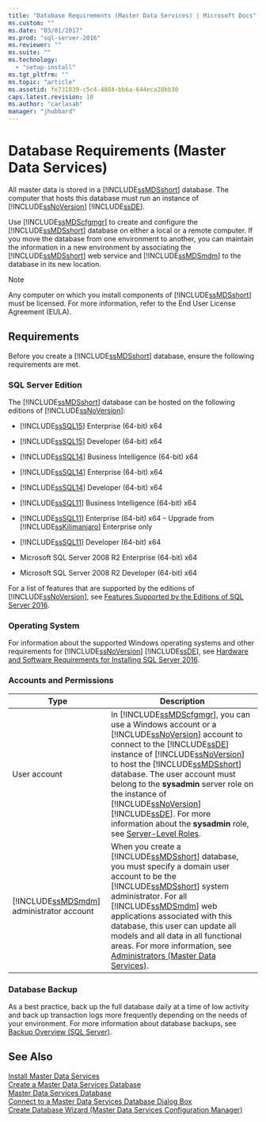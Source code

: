 ```yaml
---
title: "Database Requirements (Master Data Services) | Microsoft Docs"
ms.custom: ""
ms.date: "03/01/2017"
ms.prod: "sql-server-2016"
ms.reviewer: ""
ms.suite: ""
ms.technology: 
  - "setup-install"
ms.tgt_pltfrm: ""
ms.topic: "article"
ms.assetid: fe731839-c5c4-4884-bb6a-644eca28bb30
caps.latest.revision: 18
ms.author: "carlasab"
manager: "jhubbard"
---
```

# Database Requirements (Master Data Services)
  All master data is stored in a [!INCLUDE[ssMDSshort](../../../analysis-services/includes/ssmdsshort-md.md)] database. The computer that hosts this database must run an instance of [!INCLUDE[ssNoVersion](../../../advanced-analytics/r-services/includes/ssnoversion-md.md)] [!INCLUDE[ssDE](../../../analysis-services/instances/install/windows/includes/ssde-md.md)].  
  
 Use [!INCLUDE[ssMDScfgmgr](../../../database-engine/install/windows/includes/ssmdscfgmgr-md.md)] to create and configure the [!INCLUDE[ssMDSshort](../../../analysis-services/includes/ssmdsshort-md.md)] database on either a local or a remote computer. If you move the database from one environment to another, you can maintain the information in a new environment by associating the [!INCLUDE[ssMDSshort](../../../analysis-services/includes/ssmdsshort-md.md)] web service and [!INCLUDE[ssMDSmdm](../../../database-engine/install/windows/includes/ssmdsmdm-md.md)] to the database in its new location.  
  
> [!NOTE]  
>  Any computer on which you install components of [!INCLUDE[ssMDSshort](../../../analysis-services/includes/ssmdsshort-md.md)] must be licensed. For more information, refer to the End User License Agreement (EULA).  
  
## Requirements  
 Before you create a [!INCLUDE[ssMDSshort](../../../analysis-services/includes/ssmdsshort-md.md)] database, ensure the following requirements are met.  
  
### SQL Server Edition  
 The [!INCLUDE[ssMDSshort](../../../analysis-services/includes/ssmdsshort-md.md)] database can be hosted on the following editions of [!INCLUDE[ssNoVersion](../../../advanced-analytics/r-services/includes/ssnoversion-md.md)]:  
  
 
-   [!INCLUDE[ssSQL15](../../../analysis-services/powershell/includes/sssql15-md.md)] Enterprise (64-bit) x64  
  
-   [!INCLUDE[ssSQL15](../../../analysis-services/powershell/includes/sssql15-md.md)] Developer (64-bit) x64  
  
-   [!INCLUDE[ssSQL14](../../../analysis-services/includes/sssql14-md.md)] Business Intelligence (64-bit) x64  
  
-   [!INCLUDE[ssSQL14](../../../analysis-services/includes/sssql14-md.md)] Enterprise (64-bit) x64  
  
-   [!INCLUDE[ssSQL14](../../../analysis-services/includes/sssql14-md.md)] Developer (64-bit) x64  
  
-   [!INCLUDE[ssSQL11](../../../analysis-services/includes/sssql11-md.md)] Business Intelligence (64-bit) x64  
  
-   [!INCLUDE[ssSQL11](../../../analysis-services/includes/sssql11-md.md)] Enterprise (64-bit) x64 – Upgrade from [!INCLUDE[ssKilimanjaro](../../../analysis-services/instances/install/windows/includes/sskilimanjaro-md.md)] Enterprise only  
  
-   [!INCLUDE[ssSQL11](../../../analysis-services/includes/sssql11-md.md)] Developer (64-bit) x64  
  
-   Microsoft SQL Server 2008 R2 Enterprise (64-bit) x64  
  
-   Microsoft SQL Server 2008 R2 Developer (64-bit) x64  
  
 For a list of features that are supported by the editions of [!INCLUDE[ssNoVersion](../../../advanced-analytics/r-services/includes/ssnoversion-md.md)], see [Features Supported by the Editions of SQL Server 2016](../../../sql-server/editions-and-supported-features-for-sql-server-2016.md). 
  
### Operating System  
 For information about the supported Windows operating systems and other requirements for [!INCLUDE[ssNoVersion](../../../advanced-analytics/r-services/includes/ssnoversion-md.md)] [!INCLUDE[ssDE](../../../analysis-services/instances/install/windows/includes/ssde-md.md)], see [Hardware and Software Requirements for Installing SQL Server 2016](../../../sql-server/install/hardware-and-software-requirements-for-installing-sql-server.md).  
  
### Accounts and Permissions  
  
|Type|Description|  
|----------|-----------------|  
|User account|In [!INCLUDE[ssMDScfgmgr](../../../database-engine/install/windows/includes/ssmdscfgmgr-md.md)], you can use a Windows account or a [!INCLUDE[ssNoVersion](../../../advanced-analytics/r-services/includes/ssnoversion-md.md)] account to connect to the [!INCLUDE[ssDE](../../../analysis-services/instances/install/windows/includes/ssde-md.md)] instance of [!INCLUDE[ssNoVersion](../../../advanced-analytics/r-services/includes/ssnoversion-md.md)] to host the [!INCLUDE[ssMDSshort](../../../analysis-services/includes/ssmdsshort-md.md)] database. The user account must belong to the **sysadmin** server role on the instance of [!INCLUDE[ssNoVersion](../../../advanced-analytics/r-services/includes/ssnoversion-md.md)] [!INCLUDE[ssDE](../../../analysis-services/instances/install/windows/includes/ssde-md.md)]. For more information about the **sysadmin** role, see [Server-Level Roles](../../../relational-databases/security/authentication-access/server-level-roles.md).|  
|[!INCLUDE[ssMDSmdm](../../../database-engine/install/windows/includes/ssmdsmdm-md.md)] administrator account|When you create a [!INCLUDE[ssMDSshort](../../../analysis-services/includes/ssmdsshort-md.md)] database, you must specify a domain user account to be the [!INCLUDE[ssMDSshort](../../../analysis-services/includes/ssmdsshort-md.md)] system administrator. For all [!INCLUDE[ssMDSmdm](../../../database-engine/install/windows/includes/ssmdsmdm-md.md)] web applications associated with this database, this user can update all models and all data in all functional areas. For more information, see [Administrators &#40;Master Data Services&#41;](../../../master-data-services/administrators-master-data-services.md).|  
  
### Database Backup  
 As a best practice, back up the full database daily at a time of low activity and back up transaction logs more frequently depending on the needs of your environment. For more information about database backups, see [Backup Overview &#40;SQL Server&#41;](../../../relational-databases/backup-restore/backup-overview-sql-server.md).  
  
## See Also  
 [Install Master Data Services](../../../master-data-services/install/windows/install-master-data-services.md)   
 [Create a Master Data Services Database](../../../master-data-services/install/windows/create-a-master-data-services-database.md)   
 [Master Data Services Database](../../../master-data-services/master-data-services-database.md)   
 [Connect to a Master Data Services Database Dialog Box](../../../master-data-services/connect-to-a-master-data-services-database-dialog-box.md)   
 [Create Database Wizard &#40;Master Data Services Configuration Manager&#41;](../../../master-data-services/create-database-wizard-master-data-services-configuration-manager.md)  
  
  
